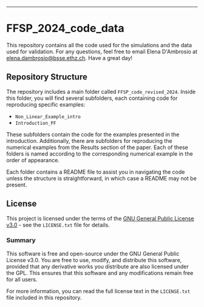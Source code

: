 
---

# FFSP_2024_code_data

This repository contains all the code used for the simulations and the data used for validation. For any questions, feel free to email Elena D'Ambrosio at [elena.dambrosio@bsse.ethz.ch](mailto:elena.dambrosio@bsse.ethz.ch). Have a great day!

## Repository Structure

The repository includes a main folder called `FFSP_code_revised_2024`. Inside this folder, you will find several subfolders, each containing code for reproducing specific examples:

- `Non_Linear_Example_intro`
- `Introduction_PF`

These subfolders contain the code for the examples presented in the introduction. Additionally, there are subfolders for reproducing the numerical examples from the Results section of the paper. Each of these folders is named according to the corresponding numerical example in the order of appearance.

Each folder contains a README file to assist you in navigating the code unless the structure is straightforward, in which case a README may not be present.

## License

This project is licensed under the terms of the [GNU General Public License v3.0](LICENSE.txt) - see the `LICENSE.txt` file for details.

### Summary

This software is free and open-source under the GNU General Public License v3.0. You are free to use, modify, and distribute this software, provided that any derivative works you distribute are also licensed under the GPL. This ensures that this software and any modifications remain free for all users.

For more information, you can read the full license text in the `LICENSE.txt` file included in this repository.

